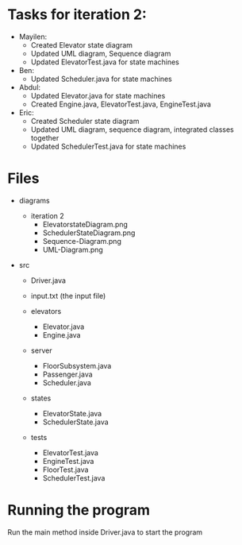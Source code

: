 # Tasks for iteration 2:
- Mayilen:
    - Created Elevator state diagram
    - Updated UML diagram, Sequence diagram
    - Updated ElevatorTest.java for state machines
- Ben:
    - Updated Scheduler.java for state machines
- Abdul:
    - Updated Elevator.java for state machines
    - Created Engine.java, ElevatorTest.java, EngineTest.java
- Eric:
    - Created Scheduler state diagram
    - Updated UML diagram, sequence diagram, integrated classes together
    - Updated SchedulerTest.java for state machines

# Files
- diagrams
    - iteration 2
        - ElevatorstateDiagram.png
        - SchedulerStateDiagram.png
        - Sequence-Diagram.png
        - UML-Diagram.png

- src
    - Driver.java
    - input.txt (the input file)

    - elevators
        - Elevator.java
        - Engine.java

    - server
        - FloorSubsystem.java
        - Passenger.java
        - Scheduler.java

    - states
        - ElevatorState.java
        - SchedulerState.java

    - tests
        - ElevatorTest.java
        - EngineTest.java
        - FloorTest.java
        - SchedulerTest.java

# Running the program
Run the main method inside Driver.java to start the program

